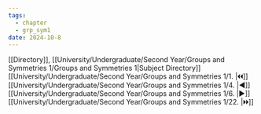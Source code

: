 ```yaml
---
tags:
  - chapter
  - grp_sym1
date: 2024-10-8
---
```

[[Directory]], [[University/Undergraduate/Second Year/Groups and Symmetries 1/Groups and Symmetries 1|Subject Directory]]
[[University/Undergraduate/Second Year/Groups and Symmetries 1/1. |🞀🞀]] [[University/Undergraduate/Second Year/Groups and Symmetries 1/4. |◀]] [[University/Undergraduate/Second Year/Groups and Symmetries 1/6. |▶]] [[University/Undergraduate/Second Year/Groups and Symmetries 1/22. |🞂🞂]]
# 
## 
### 